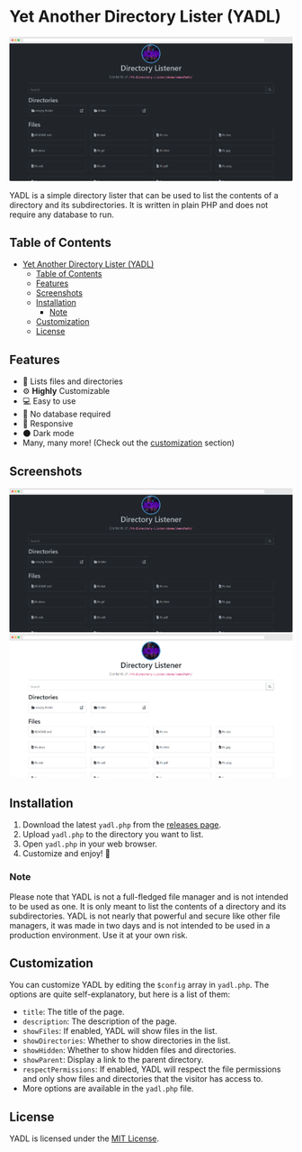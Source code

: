 # Yet Another Directory Lister (YADL)

![Dark mode](screenshots/dark.png)

YADL is a simple directory lister that can be used to list the contents of a directory and its subdirectories. It is written in plain PHP and does not require any database to run.

## Table of Contents

- [Yet Another Directory Lister (YADL)](#yet-another-directory-lister-yadl)
  - [Table of Contents](#table-of-contents)
  - [Features](#features)
  - [Screenshots](#screenshots)
  - [Installation](#installation)
    - [Note](#note)
  - [Customization](#customization)
  - [License](#license)

## Features

- 📂 Lists files and directories
- ⚙️ **Highly** Customizable
- 💻 Easy to use
- 🚫 No database required
- 📱 Responsive
- 🌑 Dark mode
- Many, many more! (Check out the [customization](#customization) section)

## Screenshots

![Dark mode](screenshots/dark.png)
![Light mode](screenshots/light.png)

## Installation

1. Download the latest `yadl.php` from the [releases page](https://github.com/JMcrafter26/ya-directory-lister/releases).
2. Upload `yadl.php` to the directory you want to list.
3. Open `yadl.php` in your web browser.
4. Customize and enjoy! 🎉

### Note

Please note that YADL is not a full-fledged file manager and is not intended to be used as one. It is only meant to list the contents of a directory and its subdirectories. YADL is not nearly that powerful and secure like other file managers, it was made in two days and is not intended to be used in a production environment. Use it at your own risk.

## Customization

You can customize YADL by editing the `$config` array in `yadl.php`.
The options are quite self-explanatory, but here is a list of them:

- `title`: The title of the page.
- `description`: The description of the page.
- `showFiles`: If enabled, YADL will show files in the list.
- `showDirectories`: Whether to show directories in the list.
- `showHidden`: Whether to show hidden files and directories.
- `showParent`: Display a link to the parent directory.
- `respectPermissions`: If enabled, YADL will respect the file permissions and only show files and directories that the visitor has access to.
- More options are available in the `yadl.php` file.

## License

YADL is licensed under the [MIT License](./LICENSE).
